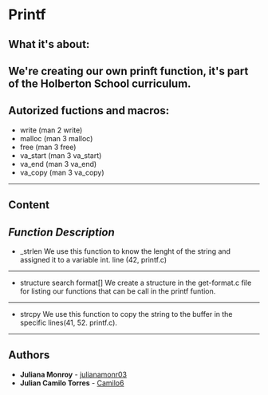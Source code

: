 # Printf
## What it's about:
We're creating our own prinft function, it's part of the Holberton School curriculum.
---
## Autorized fuctions and macros:
* write (man 2 write)
* malloc (man 3 malloc)
* free (man 3 free)
* va_start (man 3 va_start)
* va_end (man 3 va_end)
* va_copy (man 3 va_copy)
---
## Content
*Function Description*
----
- _strlen
 We use this function to know the lenght of the string and assigned it to a variable int. line (42, printf.c)
----
- structure search format[]
We create a structure in the get-format.c file for listing our functions that can be call in the printf funtion.
----
- strcpy
We use this function to copy the string to the buffer in the specific lines(41, 52. printf.c).
-----

## Authors
* **Juliana Monroy** - [julianamonr03](https://github.com/julianamonr03)
* **Julian Camilo Torres** - [Camilo6](https://github.com/Camilo6)